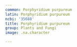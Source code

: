 ```yaml
---
common: Porphyridium purpureum
latin: Porphyridium purpureum
ncbi: '35688'
title: Porphyridium purpureum
group: Plants and Fungi
image: .na.character

---
```

